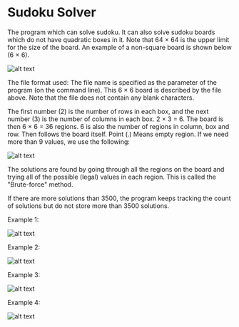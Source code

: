 # Sudoku Solver

The program which can solve sudoku. It can also solve sudoku boards which do not have quadratic boxes in it. Note that 64 × 64 is the upper limit for the size of the board. An example of a non-square board is shown below (6 × 6).

![alt text](https://raw.githubusercontent.com/Manteliz/SudokuSolver/master/pictures/sudoku1.png)

The file format used:
The file name is specified as the parameter of the program (on the command line). This 6 × 6 board is described by the file above. Note that the file does not contain any blank characters.

The first number (2) is the number of rows in each box, and the next number (3) is the number of columns
in each box. 2 × 3 = 6. The board is then 6 × 6 = 36 regions. 6 is also the number of regions
in column, box and row. Then follows the board itself. Point (.) Means empty region.
If we need more than 9 values, we use the following:

![alt text](https://raw.githubusercontent.com/Manteliz/SudokuSolver/master/pictures/sudoku2.png)

The solutions are found by going through all the regions on the board and trying all of the
possible (legal) values in each region. This is called the "Brute-force" method.

If there are more solutions than 3500, the program keeps tracking the count of solutions but do not store more than 3500 solutions.

Example 1:

![alt text](https://raw.githubusercontent.com/Manteliz/SudokuSolver/master/pictures/sudoku3.png)

Example 2:

![alt text](https://raw.githubusercontent.com/Manteliz/SudokuSolver/master/pictures/sudoku4.png)

Example 3:

![alt text](https://raw.githubusercontent.com/Manteliz/SudokuSolver/master/pictures/sudoku5.png)

Example 4:

![alt text](https://raw.githubusercontent.com/Manteliz/SudokuSolver/master/pictures/sudoku6.png)

